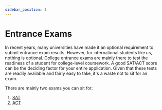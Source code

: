 ```yaml
---
sidebar_position: 1
---
```


# Entrance Exams

In recent years, many universities have made it an optional requirement to submit entrance exam results. However, for international students like us, nothing is optional. College entrance exams are mainly there to test the readiness of a student for college-level coursework. A good SAT/ACT score can be the deciding factor for your entire application. Given that these tests are readily available and fairly easy to take, it's a waste not to sit for an exam.

There are mainly two exams you can sit for:

1. [SAT](/docs/usa/basics/tests/entrance-exams/sat/)
2. [ACT](/docs/usa/basics/tests/entrance-exams/act/)

